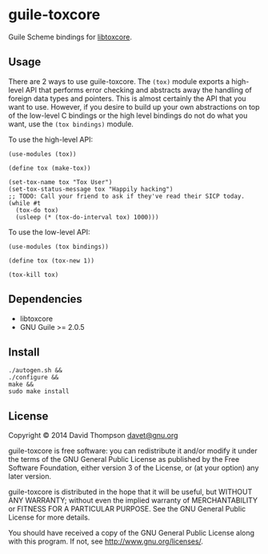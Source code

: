 guile-toxcore
=============

Guile Scheme bindings for [libtoxcore](https://github.com/irungentoo/toxcore).

Usage
-----

There are 2 ways to use guile-toxcore.  The `(tox)` module exports a
high-level API that performs error checking and abstracts away the handling of
foreign data types and pointers.  This is almost certainly the API that you
want to use.  However, if you desire to build up your own abstractions on top
of the low-level C bindings or the high level bindings do not do what you
want, use the `(tox bindings)` module.

To use the high-level API:

```
(use-modules (tox))

(define tox (make-tox))

(set-tox-name tox "Tox User")
(set-tox-status-message tox "Happily hacking")
;; TODO: Call your friend to ask if they've read their SICP today.
(while #t
  (tox-do tox)
  (usleep (* (tox-do-interval tox) 1000)))
```

To use the low-level API:

```
(use-modules (tox bindings))

(define tox (tox-new 1))

(tox-kill tox)
```

Dependencies
------------

* libtoxcore
* GNU Guile >= 2.0.5

Install
-------

```
./autogen.sh &&
./configure &&
make &&
sudo make install
```

License
-------

Copyright © 2014 David Thompson <davet@gnu.org>

guile-toxcore is free software: you can redistribute it and/or modify it under
the terms of the GNU General Public License as published by the Free Software
Foundation, either version 3 of the License, or (at your option) any later
version.

guile-toxcore is distributed in the hope that it will be useful, but WITHOUT
ANY WARRANTY; without even the implied warranty of MERCHANTABILITY or FITNESS
FOR A PARTICULAR PURPOSE.  See the GNU General Public License for more
details.

You should have received a copy of the GNU General Public License along with
this program.  If not, see <http://www.gnu.org/licenses/>.
